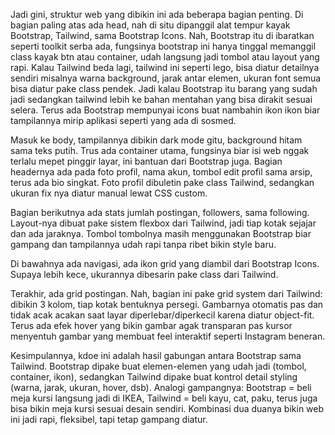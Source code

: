 Jadi gini, struktur web yang dibikin ini ada beberapa bagian penting. Di bagian paling atas ada head, nah di situ dipanggil alat tempur kayak Bootstrap, Tailwind, sama Bootstrap Icons.
Nah, Bootstrap itu di ibaratkan seperti toolkit serba ada, fungsinya bootstrap ini hanya tinggal memanggil class kayak btn atau container, udah langsung jadi tombol atau layout yang rapi.
Kalau Tailwind beda lagi, tailwind ini seperti lego, bisa diatur detailnya sendiri misalnya warna background, jarak antar elemen, ukuran font semua bisa diatur pake class pendek.
Jadi kalau Bootstrap itu barang yang sudah jadi sedangkan tailwind lebih ke bahan mentahan yang bisa dirakit sesuai selera. Terus ada Bootstrap mempunyai icons buat nambahin ikon ikon biar tampilannya mirip
aplikasi seperti yang ada di sosmed.

Masuk ke body, tampilannya dibikin dark mode gitu, background hitam sama teks putih. Trus ada container utama, fungsinya biar isi web nggak terlalu mepet pinggir layar,
ini bantuan dari Bootstrap juga. Bagian headernya ada pada foto profil, nama akun, tombol edit profil sama arsip, terus ada bio singkat. Foto profil dibuletin pake class Tailwind,
sedangkan ukuran fix nya diatur manual lewat CSS custom.

Bagian berikutnya ada stats jumlah postingan, followers, sama following. Layout-nya dibuat pake sistem flexbox dari Tailwind, jadi tiap kotak sejajar dan ada jaraknya.
Tombol tombolnya masih menggunakan Bootstrap biar gampang dan tampilannya udah rapi tanpa ribet bikin style baru.

Di bawahnya ada navigasi, ada ikon grid yang diambil dari Bootstrap Icons. Supaya lebih kece, ukurannya dibesarin pake class dari Tailwind.

Terakhir, ada grid postingan. Nah, bagian ini pake grid system dari Tailwind: dibikin 3 kolom, tiap kotak bentuknya persegi.
Gambarnya otomatis pas dan tidak acak acakan saat layar diperlebar/diperkecil karena diatur object-fit.
Terus ada efek hover yang bikin gambar agak transparan pas kursor menyentuh gambar yang membuat feel interaktif seperti Instagram beneran.

Kesimpulannya, kdoe ini adalah hasil gabungan antara Bootstrap sama Tailwind. Bootstrap dipake buat elemen-elemen yang udah jadi (tombol, container, ikon),
sedangkan Tailwind dipake buat kontrol detail styling (warna, jarak, ukuran, hover, dsb). Analogi gampangnya: Bootstrap = beli meja kursi langsung jadi di IKEA, Tailwind = beli kayu, cat, paku,
terus juga bisa bikin meja kursi sesuai desain sendiri. Kombinasi dua duanya bikin web ini jadi rapi, fleksibel, tapi tetap gampang diatur.
